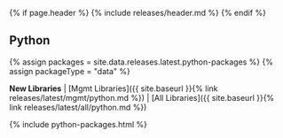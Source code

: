 {% if page.header %}
{% include releases/header.md %}
{% endif %}

## Python

{% assign packages = site.data.releases.latest.python-packages %}
{% assign packageType = "data" %}

**New Libraries** | [Mgmt Libraries]({{ site.baseurl }}{% link releases/latest/mgmt/python.md %}) | [All Libraries]({{ site.baseurl }}{% link releases/latest/all/python.md %})

{% include python-packages.html %}
